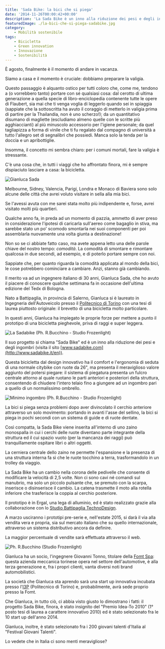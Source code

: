 ```yaml
---
title: 'Sada Bike: la bici che si piega'
date: '2014-11-26T00:00:42+00:00'
description: 'La Sada Bike è un inno alla riduzione dei pesi e degli ingombri.'
featuredImage: ./la-bici-che-si-piega-sadabike.jpg
category:
    - Mobilità sostenibile
tags:
    - Bicicletta
    - Green innovation
    - Innovazione
    - Sostenibilità
---
```


È agosto, finalmente è il momento di andare in vacanza.

Siamo a casa e il momento è cruciale: dobbiamo preparare la valigia.

Questo passaggio è alquanto ostico per tutti coloro che, come me, tendono a (o vorrebbero tanto) portare con sé qualsiasi cosa: dal cerotto di ultima generazione a quella specie di libro-enciclopedia contenente tutte le opere di Flaubert, sia mai che ti venga voglia di leggerlo quando sei in spiaggia (sappiate che la sottoscritta ha avuto il coraggio di metterlo in valigia prima di partire per la Thailandia, non è uno scherzo!); da un quantitativo disumano di magliette (escludiamo almeno quelle con le scritte più agghiaccianti) al più minuscolo accessorio per l'igiene personale; da quel tagliapizza a forma di vinile che ti fu regalato dal compagno di università a tutto l'allegro set di segnalibri che possiedi. Manca solo la tenda per la doccia e un apribottiglie.

Insomma, il concetto mi sembra chiaro: per i comuni mortali, fare la valigia è stressante.

C'è una cosa che, in tutti i viaggi che ho affrontato finora, mi è sempre dispiaciuto lasciare a casa: la bicicletta.

![Gianluca Sada](./sada.jpg)

Melbourne, Sidney, Valencia, Parigi, Londra e Monaco di Baviera sono solo alcune delle città che avrei voluto visitare in sella alla mia bici.

Se l'avessi avuta con me sarei stata molto più indipendente e, forse, avrei visitato molti più quartieri.

Qualche anno fa, in preda ad un momento di pazzia, ammetto di aver preso in considerazione l'ipotesi di caricarla sull'aereo come bagaglio in stiva, ma sarebbe stato un po' scomodo smontarla nei suoi componenti per poi assemblarla nuovamente una volta giunta a destinazione!

Non so se ci abbiate fatto caso, ma avete appena letto una delle parole chiave del nostro tempo: *comodità*. La comodità di smontare e rimontare qualcosa in due secondi, ad esempio, e di poterlo portare sempre con noi.

Sappiate che, per quanto riguarda la comodità applicata al mondo della bici, le cose potrebbero cominciare a cambiare. Anzi, stanno già cambiando.

Il merito va ad un ingegnere italiano di 30 anni, Gianluca Sada, che ho avuto il piacere di conoscere qualche settimana fa in occasione dell'ultima edizione del Tedx di Bologna.

Nato a Battipaglia, in provincia di Salerno, Gianluca si è laureato in Ingegneria dell'Autoveicolo presso il [Politecnico di Torino](http://www.polito.it) con una tesi di laurea piuttosto originale: il brevetto di una bicicletta molto particolare.

In questi anni, Gianluca ha impiegato le proprie forze per mettere a punto il prototipo di una bicicletta pieghevole, priva di raggi e super leggera.

![La Sadabike (Ph. R.Bucchino - Studio Frozenlight)](./sadabike.jpg)

Il suo progetto si chiama "Sada Bike" ed è un inno alla riduzione dei pesi e degli ingombri (visita il sito [www.sadabike.com](http://www.sadabike.it/en)).

Questa bicicletta dal design innovativo ha il comfort e l'ergonomia di seduta di una normale citybike con ruote da 26", ma presenta il meraviglioso valore aggiunto del potersi piegare: il sistema di piegatura presenta un fulcro centrale attorno al quale ruotano le parti anteriori e posteriori della struttura, consentendo di chiudere l'intero telaio fino a giungere ad un ingombro pari a quello di un normalissimo ombrello.

![Minimo ingombro (Ph. R.Bucchino - Studio Frozenlight)](./ombrello.jpg)

La bici si piega senza problemi dopo aver divincolato il cerchio anteriore attraverso un solo movimento: portando in avanti l'asse del sellino, la bici si piega in pochi secondi con un sistema di guide e di ruote dentate.

Così compatta, la Sada Bike viene inserita all'interno di uno zaino monospalla in cui i cerchi delle ruote diventano parte integrante della struttura ed il cui spazio vuoto (per la mancanza dei raggi) può tranquillamente ospitare libri o altri oggetti.

La cerniera centrale dello zaino ne permette l'espansione e la presenza di una struttura interna fa sì che le ruote tocchino a terra, trasformandolo in un trolley da viaggio.

La Sada Bike ha un cambio nella corona delle pedivelle che consente di modificare la velocità di 2,5 volte. Non ci sono cavi né comandi sul manubrio, ma solo un piccolo pulsante che, se premuto con la scarpa, inserisce o disinserisce il cambio. La catena trasmette il moto alla rotella inferiore che trasferisce la coppia al cerchio posteriore.

Il prototipo è in Ergal, una lega di alluminio, ed è stato realizzato grazie alla collaborazione con lo [Studio Battipaglia TechnoDesign](http://www.technodesign.it).

A marzo usciranno i prototipi pre-serie e, nell'estate 2015, si darà il via alla vendita vera e propria, sia sul mercato italiano che su quello internazionale, attraverso un sistema distributivo ancora da definire.

La maggior percentuale di vendite sarà effettuata attraverso il web.

![Ph. R.Bucchino (Studio Frozenlight)](./stanga.jpg)

Gianluca ha un socio, l'ingegnere Giovanni Tonno, titolare della [Fomt Spa](http://www.fomt.it): questa azienda meccanica torinese opera nel settore dell'automotive, è alla terza generazione e, fra i propri clienti, vanta diversi noti brand automobilistici.

La società che Gianluca sta aprendo sarà una start up innovativa incubata presso l'[I3P](http://www.i3p.it) (Politecnico di Torino) e, probabilmente, avrà sede proprio presso la Fomt.

Che Gianluca, in tutto ciò, ci abbia visto giusto lo dimostrano i fatti: il progetto Sada Bike, finora, è stato insignito del "Premio Idea-To 2010" (1° posto tesi di laurea a carattere innovativo 2010) ed è stato selezionato fra le 10 start up dell'anno 2014.

Gianluca, inoltre, è stato selezionato fra i 200 giovani talenti d'Italia al "Festival Giovani Talenti".

Lo vedete che in Italia ci sono menti meravigliose?

